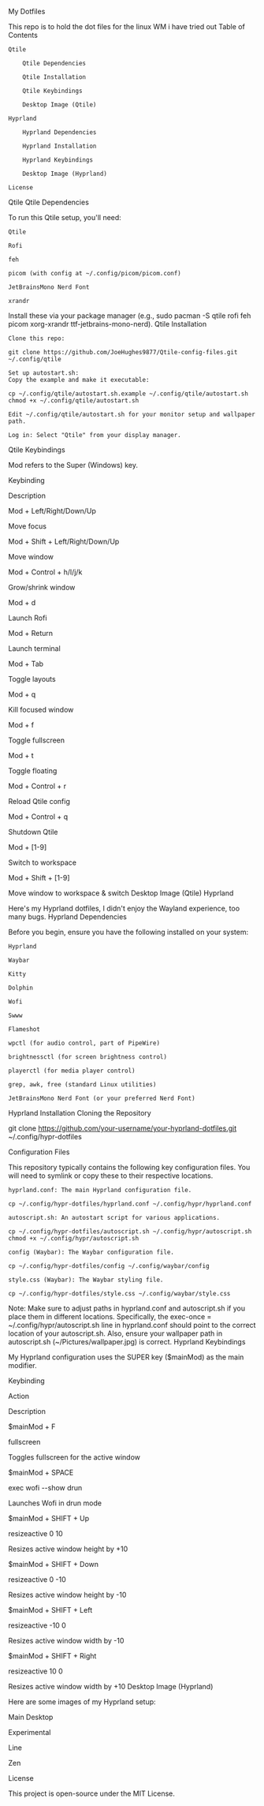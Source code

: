 My Dotfiles

This repo is to hold the dot files for the linux WM i have tried out
Table of Contents

    Qtile

        Qtile Dependencies

        Qtile Installation

        Qtile Keybindings

        Desktop Image (Qtile)

    Hyprland

        Hyprland Dependencies

        Hyprland Installation

        Hyprland Keybindings

        Desktop Image (Hyprland)

    License

Qtile
Qtile Dependencies

To run this Qtile setup, you'll need:

    Qtile

    Rofi

    feh

    picom (with config at ~/.config/picom/picom.conf)

    JetBrainsMono Nerd Font

    xrandr

Install these via your package manager (e.g., sudo pacman -S qtile rofi feh picom xorg-xrandr ttf-jetbrains-mono-nerd).
Qtile Installation

    Clone this repo:

    git clone https://github.com/JoeHughes9877/Qtile-config-files.git ~/.config/qtile

    Set up autostart.sh:
    Copy the example and make it executable:

    cp ~/.config/qtile/autostart.sh.example ~/.config/qtile/autostart.sh
    chmod +x ~/.config/qtile/autostart.sh

    Edit ~/.config/qtile/autostart.sh for your monitor setup and wallpaper path.

    Log in: Select "Qtile" from your display manager.

Qtile Keybindings

Mod refers to the Super (Windows) key.

Keybinding
	

Description

Mod + Left/Right/Down/Up
	

Move focus

Mod + Shift + Left/Right/Down/Up
	

Move window

Mod + Control + h/l/j/k
	

Grow/shrink window

Mod + d
	

Launch Rofi

Mod + Return
	

Launch terminal

Mod + Tab
	

Toggle layouts

Mod + q
	

Kill focused window

Mod + f
	

Toggle fullscreen

Mod + t
	

Toggle floating

Mod + Control + r
	

Reload Qtile config

Mod + Control + q
	

Shutdown Qtile

Mod + [1-9]
	

Switch to workspace

Mod + Shift + [1-9]
	

Move window to workspace & switch
Desktop Image (Qtile)
Hyprland

Here's my Hyprland dotfiles, I didn't enjoy the Wayland experience, too many bugs.
Hyprland Dependencies

Before you begin, ensure you have the following installed on your system:

    Hyprland

    Waybar

    Kitty

    Dolphin

    Wofi

    Swww

    Flameshot

    wpctl (for audio control, part of PipeWire)

    brightnessctl (for screen brightness control)

    playerctl (for media player control)

    grep, awk, free (standard Linux utilities)

    JetBrainsMono Nerd Font (or your preferred Nerd Font)

Hyprland Installation
Cloning the Repository

git clone https://github.com/your-username/your-hyprland-dotfiles.git ~/.config/hypr-dotfiles

Configuration Files

This repository typically contains the following key configuration files. You will need to symlink or copy these to their respective locations.

    hyprland.conf: The main Hyprland configuration file.

    cp ~/.config/hypr-dotfiles/hyprland.conf ~/.config/hypr/hyprland.conf

    autoscript.sh: An autostart script for various applications.

    cp ~/.config/hypr-dotfiles/autoscript.sh ~/.config/hypr/autoscript.sh
    chmod +x ~/.config/hypr/autoscript.sh

    config (Waybar): The Waybar configuration file.

    cp ~/.config/hypr-dotfiles/config ~/.config/waybar/config

    style.css (Waybar): The Waybar styling file.

    cp ~/.config/hypr-dotfiles/style.css ~/.config/waybar/style.css

Note: Make sure to adjust paths in hyprland.conf and autoscript.sh if you place them in different locations. Specifically, the exec-once = ~/.config/hypr/autoscript.sh line in hyprland.conf should point to the correct location of your autoscript.sh. Also, ensure your wallpaper path in autoscript.sh (~/Pictures/wallpaper.jpg) is correct.
Hyprland Keybindings

My Hyprland configuration uses the SUPER key ($mainMod) as the main modifier.

Keybinding
	

Action
	

Description

$mainMod + F
	

fullscreen
	

Toggles fullscreen for the active window

$mainMod + SPACE
	

exec wofi --show drun
	

Launches Wofi in drun mode

$mainMod + SHIFT + Up
	

resizeactive 0 10
	

Resizes active window height by +10

$mainMod + SHIFT + Down
	

resizeactive 0 -10
	

Resizes active window height by -10

$mainMod + SHIFT + Left
	

resizeactive -10 0
	

Resizes active window width by -10

$mainMod + SHIFT + Right
	

resizeactive 10 0
	

Resizes active window width by +10
Desktop Image (Hyprland)

Here are some images of my Hyprland setup:

Main Desktop
	

Experimental
	

Line
	

Zen


	


	


	


License

This project is open-source under the MIT License.
